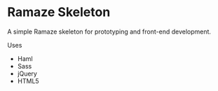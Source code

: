 Ramaze Skeleton
===========================================================================
A simple Ramaze skeleton for prototyping and front-end development.

Uses

 * Haml
 * Sass
 * jQuery
 * HTML5
